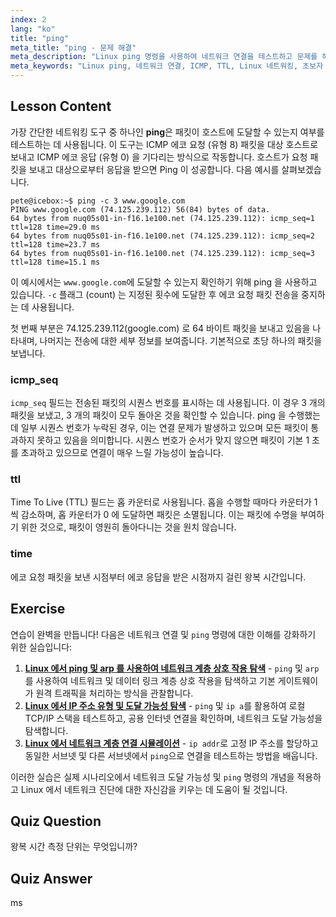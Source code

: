```yaml
---
index: 2
lang: "ko"
title: "ping"
meta_title: "ping - 문제 해결"
meta_description: "Linux ping 명령을 사용하여 네트워크 연결을 테스트하고 문제를 해결하는 방법을 배웁니다. 효과적인 네트워크 진단을 위해 ICMP, TTL 및 왕복 시간을 이해합니다."
meta_keywords: "Linux ping, 네트워크 연결, ICMP, TTL, Linux 네트워킹, 초보자 Linux, Linux 튜토리얼, ping 명령"
---
```


## Lesson Content

가장 간단한 네트워킹 도구 중 하나인 **ping**은 패킷이 호스트에 도달할 수 있는지 여부를 테스트하는 데 사용됩니다. 이 도구는 ICMP 에코 요청 (유형 8) 패킷을 대상 호스트로 보내고 ICMP 에코 응답 (유형 0) 을 기다리는 방식으로 작동합니다. 호스트가 요청 패킷을 보내고 대상으로부터 응답을 받으면 Ping 이 성공합니다. 다음 예시를 살펴보겠습니다.

```plaintext
pete@icebox:~$ ping -c 3 www.google.com
PING www.google.com (74.125.239.112) 56(84) bytes of data.
64 bytes from nuq05s01-in-f16.1e100.net (74.125.239.112): icmp_seq=1 ttl=128 time=29.0 ms
64 bytes from nuq05s01-in-f16.1e100.net (74.125.239.112): icmp_seq=2 ttl=128 time=23.7 ms
64 bytes from nuq05s01-in-f16.1e100.net (74.125.239.112): icmp_seq=3 ttl=128 time=15.1 ms
```

이 예시에서는 `www.google.com`에 도달할 수 있는지 확인하기 위해 ping 을 사용하고 있습니다. `-c` 플래그 (count) 는 지정된 횟수에 도달한 후 에코 요청 패킷 전송을 중지하는 데 사용됩니다.

첫 번째 부분은 74.125.239.112(google.com) 로 64 바이트 패킷을 보내고 있음을 나타내며, 나머지는 전송에 대한 세부 정보를 보여줍니다. 기본적으로 초당 하나의 패킷을 보냅니다.

### icmp_seq

`icmp_seq` 필드는 전송된 패킷의 시퀀스 번호를 표시하는 데 사용됩니다. 이 경우 3 개의 패킷을 보냈고, 3 개의 패킷이 모두 돌아온 것을 확인할 수 있습니다. ping 을 수행했는데 일부 시퀀스 번호가 누락된 경우, 이는 연결 문제가 발생하고 있으며 모든 패킷이 통과하지 못하고 있음을 의미합니다. 시퀀스 번호가 순서가 맞지 않으면 패킷이 기본 1 초를 초과하고 있으므로 연결이 매우 느릴 가능성이 높습니다.

### ttl

Time To Live (TTL) 필드는 홉 카운터로 사용됩니다. 홉을 수행할 때마다 카운터가 1 씩 감소하며, 홉 카운터가 0 에 도달하면 패킷은 소멸됩니다. 이는 패킷에 수명을 부여하기 위한 것으로, 패킷이 영원히 돌아다니는 것을 원치 않습니다.

### time

에코 요청 패킷을 보낸 시점부터 에코 응답을 받은 시점까지 걸린 왕복 시간입니다.

## Exercise

연습이 완벽을 만듭니다! 다음은 네트워크 연결 및 `ping` 명령에 대한 이해를 강화하기 위한 실습입니다:

1. **[Linux 에서 ping 및 arp 를 사용하여 네트워크 계층 상호 작용 탐색](https://labex.io/ko/labs/comptia-explore-network-layer-interaction-with-ping-and-arp-in-linux-592746)** - `ping` 및 `arp`를 사용하여 네트워크 및 데이터 링크 계층 상호 작용을 탐색하고 기본 게이트웨이가 원격 트래픽을 처리하는 방식을 관찰합니다.
2. **[Linux 에서 IP 주소 유형 및 도달 가능성 탐색](https://labex.io/ko/labs/comptia-explore-ip-address-types-and-reachability-in-linux-592780)** - `ping` 및 `ip a`를 활용하여 로컬 TCP/IP 스택을 테스트하고, 공용 인터넷 연결을 확인하며, 네트워크 도달 가능성을 탐색합니다.
3. **[Linux 에서 네트워크 계층 연결 시뮬레이션](https://labex.io/ko/labs/comptia-simulate-network-layer-connectivity-in-linux-592752)** - `ip addr`로 고정 IP 주소를 할당하고 동일한 서브넷 및 다른 서브넷에서 `ping`으로 연결을 테스트하는 방법을 배웁니다.

이러한 실습은 실제 시나리오에서 네트워크 도달 가능성 및 `ping` 명령의 개념을 적용하고 Linux 에서 네트워크 진단에 대한 자신감을 키우는 데 도움이 될 것입니다.

## Quiz Question

왕복 시간 측정 단위는 무엇입니까?

## Quiz Answer

ms
